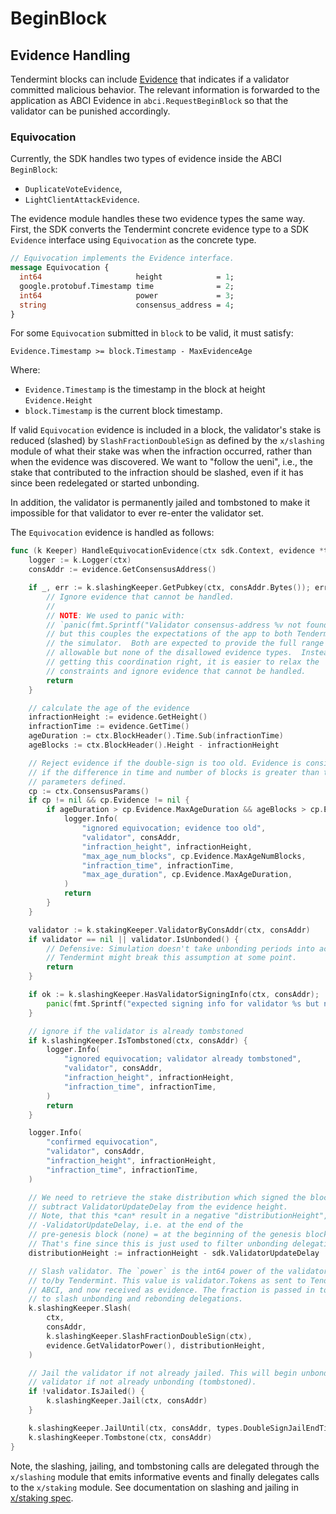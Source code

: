 <!--
order: 6
-->

# BeginBlock

## Evidence Handling

Tendermint blocks can include
[Evidence](https://github.com/tendermint/tendermint/blob/master/docs/spec/blockchain/blockchain.md#evidence) that indicates if a validator committed malicious behavior. The relevant information is forwarded to the application as ABCI Evidence in `abci.RequestBeginBlock` so that the validator can be punished accordingly.

### Equivocation

Currently, the SDK handles two types of evidence inside the ABCI `BeginBlock`:

- `DuplicateVoteEvidence`,
- `LightClientAttackEvidence`.

The evidence module handles these two evidence types the same way. First, the SDK converts the Tendermint concrete evidence type to a SDK `Evidence` interface using `Equivocation` as the concrete type.

```proto
// Equivocation implements the Evidence interface.
message Equivocation {
  int64                     height            = 1;
  google.protobuf.Timestamp time              = 2;
  int64                     power             = 3;
  string                    consensus_address = 4;
}
```

For some `Equivocation` submitted in `block` to be valid, it must satisfy:

`Evidence.Timestamp >= block.Timestamp - MaxEvidenceAge`

Where:

- `Evidence.Timestamp` is the timestamp in the block at height `Evidence.Height`
- `block.Timestamp` is the current block timestamp.

If valid `Equivocation` evidence is included in a block, the validator's stake is
reduced (slashed) by `SlashFractionDoubleSign` as defined by the `x/slashing` module
of what their stake was when the infraction occurred, rather than when the evidence was discovered.
We want to "follow the ueni", i.e., the stake that contributed to the infraction
should be slashed, even if it has since been redelegated or started unbonding.

In addition, the validator is permanently jailed and tombstoned to make it impossible for that
validator to ever re-enter the validator set.

The `Equivocation` evidence is handled as follows:

```go
func (k Keeper) HandleEquivocationEvidence(ctx sdk.Context, evidence *types.Equivocation) {
	logger := k.Logger(ctx)
	consAddr := evidence.GetConsensusAddress()

	if _, err := k.slashingKeeper.GetPubkey(ctx, consAddr.Bytes()); err != nil {
		// Ignore evidence that cannot be handled.
		//
		// NOTE: We used to panic with:
		// `panic(fmt.Sprintf("Validator consensus-address %v not found", consAddr))`,
		// but this couples the expectations of the app to both Tendermint and
		// the simulator.  Both are expected to provide the full range of
		// allowable but none of the disallowed evidence types.  Instead of
		// getting this coordination right, it is easier to relax the
		// constraints and ignore evidence that cannot be handled.
		return
	}

	// calculate the age of the evidence
	infractionHeight := evidence.GetHeight()
	infractionTime := evidence.GetTime()
	ageDuration := ctx.BlockHeader().Time.Sub(infractionTime)
	ageBlocks := ctx.BlockHeader().Height - infractionHeight

	// Reject evidence if the double-sign is too old. Evidence is considered stale
	// if the difference in time and number of blocks is greater than the allowed
	// parameters defined.
	cp := ctx.ConsensusParams()
	if cp != nil && cp.Evidence != nil {
		if ageDuration > cp.Evidence.MaxAgeDuration && ageBlocks > cp.Evidence.MaxAgeNumBlocks {
			logger.Info(
				"ignored equivocation; evidence too old",
				"validator", consAddr,
				"infraction_height", infractionHeight,
				"max_age_num_blocks", cp.Evidence.MaxAgeNumBlocks,
				"infraction_time", infractionTime,
				"max_age_duration", cp.Evidence.MaxAgeDuration,
			)
			return
		}
	}

	validator := k.stakingKeeper.ValidatorByConsAddr(ctx, consAddr)
	if validator == nil || validator.IsUnbonded() {
		// Defensive: Simulation doesn't take unbonding periods into account, and
		// Tendermint might break this assumption at some point.
		return
	}

	if ok := k.slashingKeeper.HasValidatorSigningInfo(ctx, consAddr); !ok {
		panic(fmt.Sprintf("expected signing info for validator %s but not found", consAddr))
	}

	// ignore if the validator is already tombstoned
	if k.slashingKeeper.IsTombstoned(ctx, consAddr) {
		logger.Info(
			"ignored equivocation; validator already tombstoned",
			"validator", consAddr,
			"infraction_height", infractionHeight,
			"infraction_time", infractionTime,
		)
		return
	}

	logger.Info(
		"confirmed equivocation",
		"validator", consAddr,
		"infraction_height", infractionHeight,
		"infraction_time", infractionTime,
	)

	// We need to retrieve the stake distribution which signed the block, so we
	// subtract ValidatorUpdateDelay from the evidence height.
	// Note, that this *can* result in a negative "distributionHeight", up to
	// -ValidatorUpdateDelay, i.e. at the end of the
	// pre-genesis block (none) = at the beginning of the genesis block.
	// That's fine since this is just used to filter unbonding delegations & redelegations.
	distributionHeight := infractionHeight - sdk.ValidatorUpdateDelay

	// Slash validator. The `power` is the int64 power of the validator as provided
	// to/by Tendermint. This value is validator.Tokens as sent to Tendermint via
	// ABCI, and now received as evidence. The fraction is passed in to separately
	// to slash unbonding and rebonding delegations.
	k.slashingKeeper.Slash(
		ctx,
		consAddr,
		k.slashingKeeper.SlashFractionDoubleSign(ctx),
		evidence.GetValidatorPower(), distributionHeight,
	)

	// Jail the validator if not already jailed. This will begin unbonding the
	// validator if not already unbonding (tombstoned).
	if !validator.IsJailed() {
		k.slashingKeeper.Jail(ctx, consAddr)
	}

	k.slashingKeeper.JailUntil(ctx, consAddr, types.DoubleSignJailEndTime)
	k.slashingKeeper.Tombstone(ctx, consAddr)
}
```

Note, the slashing, jailing, and tombstoning calls are delegated through the `x/slashing` module
that emits informative events and finally delegates calls to the `x/staking` module. See documentation
on slashing and jailing in [x/staking spec](/.././cosmos-sdk/x/staking/spec/02_state_transitions.md).
